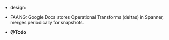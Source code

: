 - design:


- FAANG: Google Docs stores Operational Transforms (deltas) in Spanner, merges periodically for snapshots.
- **@Todo**
